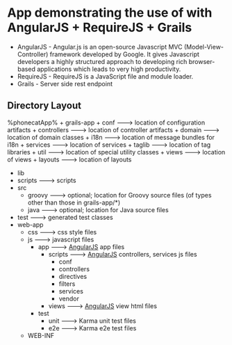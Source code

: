 # App demonstrating the use of with AngularJS + RequireJS + Grails

* AngularJS - Angular.js is an open-source Javascript MVC (Model-View-Controller) framework developed by
            Google. It gives Javascript developers a highly structured approach to developing rich browser-based
            applications which leads to very high productivity.
* RequireJS - RequireJS is a JavaScript file and module loader.
* Grails    - Server side rest endpoint

## Directory Layout

%phonecatApp%
    + grails-app
       + conf                 ---> location of configuration artifacts
       + controllers          ---> location of controller artifacts
       + domain               ---> location of domain classes
       + i18n                 ---> location of message bundles for i18n
       + services             ---> location of services
       + taglib               ---> location of tag libraries
       + util                 ---> location of special utility classes
       + views                ---> location of views
           + layouts          ---> location of layouts
   + lib
   + scripts                  ---> scripts
   + src
       + groovy               ---> optional; location for Groovy source files
                                   (of types other than those in grails-app/*)
       + java                 ---> optional; location for Java source files
   + test                     ---> generated test classes
   + web-app
       + css                  ---> css style files
       + js                   ---> javascript files
            + app             ---> [AngularJS](http://angularjs.org/) app files
                + scripts     ---> [AngularJS](http://angularjs.org/) controllers, services js files
                    + conf
                    + controllers
                    + directives
                    + filters
                    + services
                    + vendor
                + views       ---> [AngularJS](http://angularjs.org/) view html files
            + test
                + unit        ---> Karma unit test files
                + e2e         ---> Karma e2e test files
       + WEB-INF



